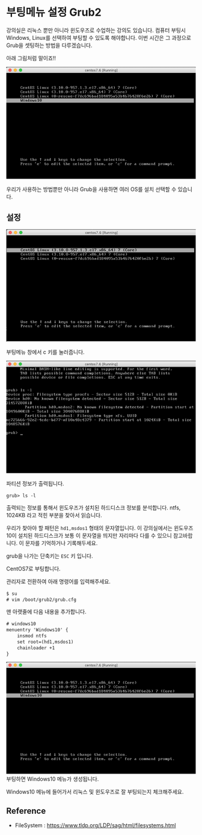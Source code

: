 # 부팅메뉴 설정 Grub2
강의실은 리눅스 뿐만 아니라 윈도우즈로 수업하는 강의도 있습니다.
컴퓨터 부팅시 Windows, Linux를 선택하여 부팅할 수 있도록 해야합니다.
이번 시간은 그 과정으로 Grub을 셋팅하는 방법을 다루겠습니다.

아래 그림처럼 말이죠!!

![grub03](../figures/grub03.png)

우리가 사용하는 방법뿐만 아니라 Grub을 사용하면 여러 OS를 설치 선택할 수 있습니다.

## 설정
![grub01](../figures/grub01.png)

부팅메뉴 창에서 c 키를 눌러줍니다.

![grub02](../figures/grub02.png)

파티션 정보가 출력됩니다.
```
grub> ls -l
```

출력되는 정보를 통해서 윈도우즈가 설치된 하드디스크 정보를 분석합니다. ntfs, 1024KB 라고 적힌 부분을 찾아서 읽습니다.

우리가 찾아야 할 패턴은 `hd1,msdos1` 형태의 문자열입니다.
이 강의실에서는 윈도우즈 10이 설치된 하드디스크가 보통 이 문자열을 띄지만 자리마다 다를 수 있으니 참고바랍니다. 이 문자를 기억하거나 기록해두세요.

grub을 나가는 단축키는 `ESC` 키 입니다.

CentOS7로 부팅합니다.

관리자로 전환하여 아래 명령어를 입력해주세요.
```
$ su
# vim /boot/grub2/grub.cfg
```

맨 아랫줄에 다음 내용을 추가합니다.
```
# windows10
menuentry 'Windows10' {
    insmod ntfs
    set root=(hd1,msdos1)
    chainloader +1
}
```

![grub03](../figures/grub03.png)
부팅하면 Windows10 메뉴가 생성됩니다.

Windows10 메뉴에 들어가서 리눅스 및 윈도우즈로 잘 부팅되는지 체크해주세요.

## Reference
- FileSystem : https://www.tldp.org/LDP/sag/html/filesystems.html
